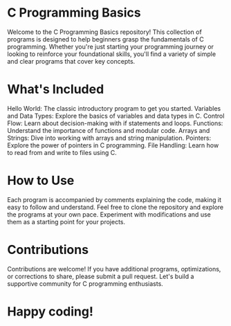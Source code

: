 # C Programming Basics
Welcome to the C Programming Basics repository! This collection of programs is designed to help beginners grasp the fundamentals of C programming. Whether you're just starting your programming journey or looking to reinforce your foundational skills, you'll find a variety of simple and clear programs that cover key concepts.

# What's Included
Hello World: The classic introductory program to get you started.
Variables and Data Types: Explore the basics of variables and data types in C.
Control Flow: Learn about decision-making with if statements and loops.
Functions: Understand the importance of functions and modular code.
Arrays and Strings: Dive into working with arrays and string manipulation.
Pointers: Explore the power of pointers in C programming.
File Handling: Learn how to read from and write to files using C.
# How to Use
Each program is accompanied by comments explaining the code, making it easy to follow and understand. Feel free to clone the repository and explore the programs at your own pace. Experiment with modifications and use them as a starting point for your projects.

# Contributions
Contributions are welcome! If you have additional programs, optimizations, or corrections to share, please submit a pull request. Let's build a supportive community for C programming enthusiasts.

# Happy coding!
